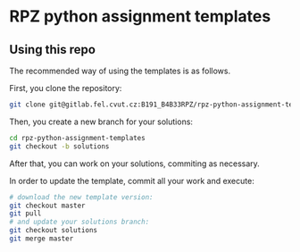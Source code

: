 # RPZ python assignment templates
## Using this repo
The recommended way of using the templates is as follows.

First, you clone the repository:
```bash
git clone git@gitlab.fel.cvut.cz:B191_B4B33RPZ/rpz-python-assignment-templates.git
```

Then, you create a new branch for your solutions:
```bash
cd rpz-python-assignment-templates
git checkout -b solutions
```

After that, you can work on your solutions, commiting as necessary.

In order to update the template, commit all your work and execute:
```bash
# download the new template version:
git checkout master
git pull
# and update your solutions branch:
git checkout solutions
git merge master
```
